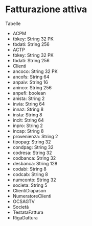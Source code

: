 Fatturazione attiva
=======

Tabelle
* ACPM
 * tbkey: String 32  PK
 * tbdati: String 256
* ACTP
 * tbkey: String 32 PK
 * tbdati: String 256
* Clienti
 * ancoco: String 32 PK
 * ancofs: String 64
 * anpaiv: String 16
 * aninco: String 256
 * anpefi: boolean
 * anista: String 2
 * invia: String 64
 * innaz: String 8
 * insta: String 8
 * incit: String 64
 * inpro: String 2
 * incap: String 8
 * provenienza: String 2
 * tipopag: String 32
 * condpag: String 32
 * codresa: String 32
 * codbanca: String 32
 * desbanca: String 128
 * codabi: String 8
 * codcab: String 8
 * numconto: String 32
 * societa: String 5
* ClientiDiapason
* NumeratoreClienti
* OCSAGTV
* Società
* TestataFattura
* RigaDattura